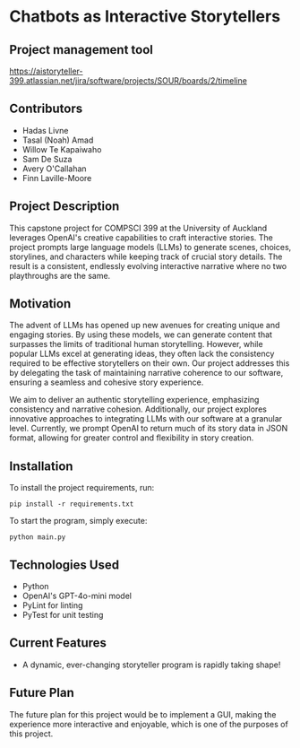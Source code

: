 # Chatbots as Interactive Storytellers

## Project management tool

https://aistoryteller-399.atlassian.net/jira/software/projects/SOUR/boards/2/timeline

## Contributors

- Hadas Livne
- Tasal (Noah) Amad 
- Willow Te Kapaiwaho
- Sam De Suza
- Avery O'Callahan
- Finn Laville-Moore

## Project Description

This capstone project for COMPSCI 399 at the University of Auckland leverages OpenAI's creative capabilities to craft interactive stories. The project prompts large language models (LLMs) to generate scenes, choices, storylines, and characters while keeping track of crucial story details. The result is a consistent, endlessly evolving interactive narrative where no two playthroughs are the same.

## Motivation

The advent of LLMs has opened up new avenues for creating unique and engaging stories. By using these models, we can generate content that surpasses the limits of traditional human storytelling. However, while popular LLMs excel at generating ideas, they often lack the consistency required to be effective storytellers on their own. Our project addresses this by delegating the task of maintaining narrative coherence to our software, ensuring a seamless and cohesive story experience.

We aim to deliver an authentic storytelling experience, emphasizing consistency and narrative cohesion. Additionally, our project explores innovative approaches to integrating LLMs with our software at a granular level. Currently, we prompt OpenAI to return much of its story data in JSON format, allowing for greater control and flexibility in story creation.

## Installation

To install the project requirements, run:

```pip install -r requirements.txt```

To start the program, simply execute:

```python main.py```

## Technologies Used

- Python
- OpenAI's GPT-4o-mini model
- PyLint for linting
- PyTest for unit testing

## Current Features

- A dynamic, ever-changing storyteller program is rapidly taking shape!

## Future Plan

The future plan for this project would be to implement a GUI, making the experience more interactive and enjoyable, which is one of the purposes of this project.

